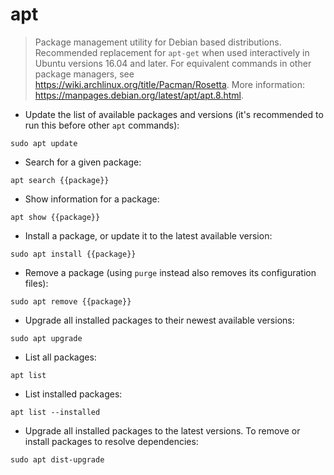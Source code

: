 # apt

> Package management utility for Debian based distributions.
> Recommended replacement for `apt-get` when used interactively in Ubuntu versions 16.04 and later.
> For equivalent commands in other package managers, see <https://wiki.archlinux.org/title/Pacman/Rosetta>.
> More information: <https://manpages.debian.org/latest/apt/apt.8.html>.

- Update the list of available packages and versions (it's recommended to run this before other `apt` commands):

`sudo apt update`

- Search for a given package:

`apt search {{package}}`

- Show information for a package:

`apt show {{package}}`

- Install a package, or update it to the latest available version:

`sudo apt install {{package}}`

- Remove a package (using `purge` instead also removes its configuration files):

`sudo apt remove {{package}}`

- Upgrade all installed packages to their newest available versions:

`sudo apt upgrade`

- List all packages:

`apt list`

- List installed packages:

`apt list --installed`

- Upgrade all installed packages to the latest versions. To remove or install packages to resolve dependencies:

`sudo apt dist-upgrade`

 
